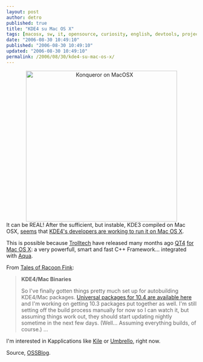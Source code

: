 ```yaml
---
layout: post
author: detro
published: true
title: "KDE4 su Mac OS X"
tags: [macosx, sw, it, opensource, curiosity, english, devtools, projects]
date: "2006-08-30 10:49:10"
published: "2006-08-30 10:49:10"
updated: "2006-08-30 10:49:10"
permalink: /2006/08/30/kde4-su-mac-os-x/
---
```


<div align="center"><img src="http://ranger.befunk.com/gallery2/d/9242-2/konqueror-20060826.png" alt="Konqueror on MacOSX" width="400" /></div>
It can be REAL!
After the sufficient, but instable, KDE3 compiled on Mac OSX, <a href="http://www.racoonfink.com/archives/000700.html">seems</a> that <a href="http://ranger.users.finkproject.org/kde/">KDE4's developers are working to run it on Mac OS X</a>.

This is possible because <a href="http://www.trolltech.com/">Trolltech</a> have released many months ago <a href="http://www.trolltech.com/products/qt">QT4</a> <a href="http://www.trolltech.com/products/qt/features/crossplatform/mac">for Mac OS X</a>: a very powerfull, smart and fast C++ Framework... integrated with <a href="http://www.apple.com/macosx/overview/aquauserinterface.html">Aqua</a>.

<!--more-->
From <a href="http://www.racoonfink.com/archives/000700.html">Tales of Racoon Fink</a>:
<blockquote><strong>KDE4/Mac Binaries</strong>

So I've finally gotten things pretty much set up for autobuilding KDE4/Mac packages. <a href="http://ranger.users.finkproject.org/kde/">Universal packages for 10.4 are available here</a> and I'm working on getting 10.3 packages put together as well. I'm still setting off the build process manually for now so I can watch it, but assuming things work out, they should start updating nightly sometime in the next few days. (Well... Assuming everything builds, of course.)
...</blockquote>

I'm interested in Kapplications like <a href="http://kile.sourceforge.net/">Kile</a> or <a href="http://uml.sourceforge.net/index.php">Umbrello</a>, right now.

Source, <a href="http://www.ossblog.it/post/1238/kde-4-gira-senza-x-su-os-x">OSSBlog</a>.


